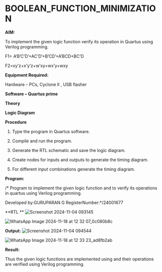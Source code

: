 # BOOLEAN_FUNCTION_MINIMIZATION

**AIM:**

To implement the given logic function verify its operation in Quartus using Verilog programming.

F1= A’B’C’D’+AC’D’+B’CD’+A’BCD+BC’D 

F2=xy’z+x’y’z+w’xy+wx’y+wxy

**Equipment Required:**

Hardware – PCs, Cyclone II , USB flasher

**Software – Quartus prime**

**Theory**

**Logic Diagram**

**Procedure**

1.	Type the program in Quartus software.

2.	Compile and run the program.

3.	Generate the RTL schematic and save the logic diagram.

4.	Create nodes for inputs and outputs to generate the timing diagram.

5.	For different input combinations generate the timing diagram.


**Program:**

/* Program to implement the given logic function and to verify its operations in quartus using Verilog programming. 

Developed by:GURUPARAN G RegisterNumber:*/24001677


**RTL **
![Screenshot 2024-11-04 093145](https://github.com/user-attachments/assets/90a43c4b-898b-4964-a5da-713228d8c3d6)

![WhatsApp Image 2024-11-18 at 12 32 07_0c080b8c](https://github.com/user-attachments/assets/7938ebc9-63aa-48c1-b280-45ff05866a79)


**Output:**
![Screenshot 2024-11-04 094544](https://github.com/user-attachments/assets/5b25349b-01b0-4c57-951c-68e406d081cf)

![WhatsApp Image 2024-11-18 at 12 33 23_ad8fb2ab](https://github.com/user-attachments/assets/5df2f8b9-954c-42a6-b258-3a41f871496b)






**Result:**

Thus the given logic functions are implemented using and their operations are verified using Verilog programming.


